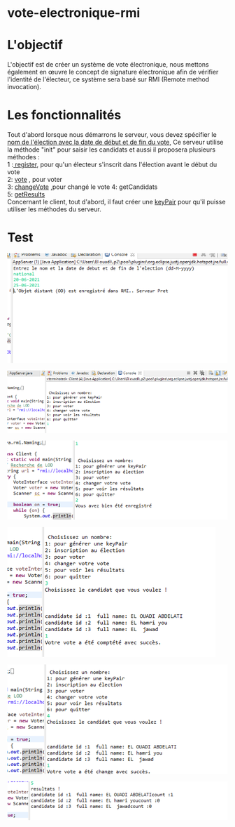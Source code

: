 # vote-electronique-rmi 

# L'objectif 
   L'objectif est de créer un système de vote électronique, nous mettons également en œuvre le concept de signature électronique 
    afin de vérifier l'identité de l'électeur, ce système sera basé sur RMI (Remote method invocation). 
    
# Les fonctionnalités
 Tout d'abord lorsque nous démarrons le serveur, vous devez spécifier le [nom de l'élection avec la date de début et de fin du vote](#initserver), Ce serveur utilise la méthode "init" pour saisir les candidats et aussi il  proposera plusieurs méthodes :<br/> 
      1 :[ register](#register), pour qu'un  électeur s'inscrit dans l'élection avant le début du vote  <br/>
      2:  [vote](#vote)   , pour voter <br/>
      3: [changeVote](#changeVote) ,pour changé le vote 4: getCandidats <br/>
      5: [getResults](#getResults)<br/>
  Concernant le client, tout d'abord, il faut créer une [keyPair](#keyPair) pour qu'il puisse utiliser les méthodes du serveur.<br/>


# Test
<a name="initserver" ></a>
  ![plot](./screen/initserver.png)
  
  
  <a name="keyPair" ></a>
  ![plot](./screen/keyPair.png)
  
 <a name="register" ></a>
  ![plot](./screen/inscription.png)
  
  <a name="vote" ></a>
  ![plot](./screen/vote.png)
  
  <a name="changeVote" ></a>
  ![plot](./screen/changevote.png)
  
  <a name="getResults" ></a>
  ![plot](./screen/rs.png)
  
  
